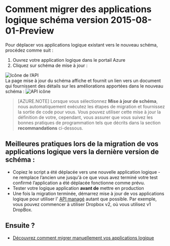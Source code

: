 <properties
    pageTitle="Comment migrer des applications logique schéma version 2015-08-01-Preview | Service d’application Microsoft Azure"
    description="Vous pouvez facilement migrer vos applications logique vers la dernière version de schéma. Il suffit de suivre ces étapes."
    services="logic-apps"
    documentationCenter=""
    authors="MSFTMAN"
    manager="erikre"
    editor=""
    tags="connectors"/>

<tags
    ms.service="logic-apps"
    ms.workload="integration"
    ms.tgt_pltfrm="na"
    ms.devlang="na"
    ms.topic="get-started-article"
    ms.date="08/23/2016"
    ms.author="deonhe"/>

# <a name="how-to-migrate-logic-apps-to-schema-version-2015-08-01-preview"></a>Comment migrer des applications logique schéma version 2015-08-01-Preview

Pour déplacer vos applications logique existant vers le nouveau schéma, procédez comme suit :  
1. Ouvrez votre application logique dans le portail Azure  
2. Cliquez sur schéma de mise à jour :

 ![Icône de l’API][step1]   
La page mise à jour du schéma affiche et fournit un lien vers un document qui fournissent des détails sur les améliorations apportées dans le nouveau schéma : ![API icône][step2]

>[AZURE.NOTE] Lorsque vous sélectionnez **Mise à jour de schéma**, nous automatiquement exécutez les étapes de migration et fournissez la sortie de code pour vous. Vous pouvez utiliser cette mise à jour la définition de votre, cependant, vous assurer que vous suivez les bonnes pratiques de programmation tels que décrits dans la section **recommandations** ci-dessous.

## <a name="best-practices-when-migrating-your-logic-apps-to-the-latest-schema-version"></a>Meilleures pratiques lors de la migration de vos applications logique vers la dernière version de schéma :  

- Copiez le script a été déplacée vers une nouvelle application logique - ne remplace l’ancien une jusqu'à ce que vous avez terminé votre test confirmé l’application a été déplacée fonctionne comme prévu.
- Tester votre logique application **avant de** mettre en production
- Une fois la migration terminée, démarrez mise à jour de vos applications logique pour utiliser l' [API managé](./apis-list.md) autant que possible. Par exemple, vous pouvez commencer à utiliser Dropbox v2, où vous utilisez v1 DropBox.


## <a name="whats-next"></a>Ensuite ?
-  [Découvrez comment migrer manuellement vos applications logique](../app-service-logic/app-service-logic-schema-2015-08-01.md)


<!--Icon references-->
[step1]: ./media/connectors-schema-migration/migrateschema1.png
[step2]: ./media/connectors-schema-migration/migrateschema2.png






